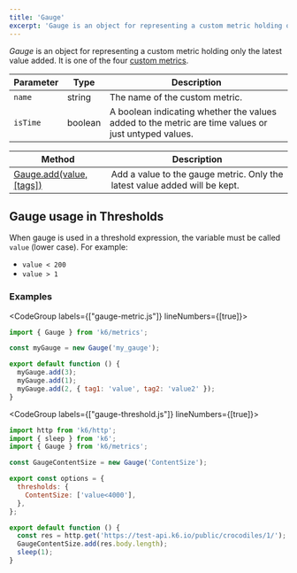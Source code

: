 ```yaml
---
title: 'Gauge'
excerpt: 'Gauge is an object for representing a custom metric holding only the latest value added.'
---
```


_Gauge_ is an object for representing a custom metric holding only the latest value added. It is one of the four [custom metrics](/javascript-api/k6-metrics).

| Parameter | Type    | Description                                                                                         |
| --------- | ------- | --------------------------------------------------------------------------------------------------- |
| `name`    | string  | The name of the custom metric.                                                                      |
| `isTime`  | boolean | A boolean indicating whether the values added to the metric are time values or just untyped values. |

| Method                                                                            | Description                                                                |
| --------------------------------------------------------------------------------- | -------------------------------------------------------------------------- |
| [Gauge.add(value, [tags])](/javascript-api/k6-metrics/gauge/gauge-add-value-tags) | Add a value to the gauge metric. Only the latest value added will be kept. |

## Gauge usage in Thresholds

When gauge is used in a threshold expression, the variable must be called `value` (lower case).
For example:

- `value < 200`
- `value > 1`

### Examples

<CodeGroup labels={["gauge-metric.js"]} lineNumbers={[true]}>

```javascript
import { Gauge } from 'k6/metrics';

const myGauge = new Gauge('my_gauge');

export default function () {
  myGauge.add(3);
  myGauge.add(1);
  myGauge.add(2, { tag1: 'value', tag2: 'value2' });
}
```

</CodeGroup>

<CodeGroup labels={["gauge-threshold.js"]} lineNumbers={[true]}>

```javascript
import http from 'k6/http';
import { sleep } from 'k6';
import { Gauge } from 'k6/metrics';

const GaugeContentSize = new Gauge('ContentSize');

export const options = {
  thresholds: {
    ContentSize: ['value<4000'],
  },
};

export default function () {
  const res = http.get('https://test-api.k6.io/public/crocodiles/1/');
  GaugeContentSize.add(res.body.length);
  sleep(1);
}
```

</CodeGroup>

